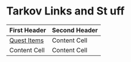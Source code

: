 # Tarkov Links and St uff

| First Header  | Second Header |
| ------------- | ------------- |
| [Quest Items](images/QuestItems.jpg)  | Content Cell  |
| Content Cell  | Content Cell  |